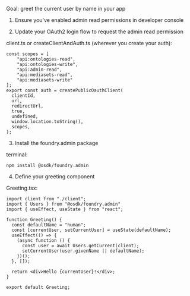 Goal: greet the current user by name in your app

1. Ensure you've enabled admin read permissions in developer console

2. Update your OAuth2 login flow to request the admin read permission

client.ts or createClientAndAuth.ts (wherever you create your auth):

```
const scopes = [
	"api:ontologies-read",
	"api:ontologies-write",
	"api:admin-read",
	"api:mediasets-read",
	"api:mediasets-write"
];
export const auth = createPublicOauthClient(
  clientId,
  url,
  redirectUrl,
  true,
  undefined,
  window.location.toString(),
  scopes,
);
```

3. Install the foundry.admin package

terminal:

```
npm install @osdk/foundry.admin
```

4. Define your greeting component

Greeting.tsx:

```
import client from "./client";
import { Users } from "@osdk/foundry.admin"
import { useEffect, useState } from "react";

function Greeting() {
  const defaultName = "human";
  const [currentUser, setCurrentUser] = useState(defaultName);
  useEffect(() => {
    (async function () {
      const user = await Users.getCurrent(client);
      setCurrentUser(user.givenName || defaultName);
    })();
  }, []);

  return <div>Hello {currentUser}!</div>;
}

export default Greeting;
```
